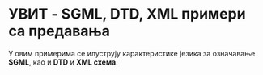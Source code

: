 # УВИТ - SGML, DTD, XML примери са предавања

У овим примерима се илуструју карактеристике језика за означавање **SGML**, као и **DTD** и **XML схема**.